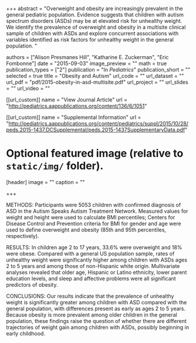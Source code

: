 +++
abstract = "Overweight and obesity are increasingly prevalent in the general pediatric population. Evidence suggests that children with autism spectrum disorders (ASDs) may be at elevated risk for unhealthy weight. We identify the prevalence of overweight and obesity in a multisite clinical sample of children with ASDs and explore concurrent associations with variables identified as risk factors for unhealthy weight in the general population. "

authors = ["Alison Presmanes Hill", "Katharine E. Zuckerman", "Eric Fombonne"]
date = "2015-09-03"
image_preview = ""
math = true
publication_types = ["2"]
publication = "In *Pediatrics*"
publication_short = ""
selected = true
title = "Obesity and Autism"
url_code = ""
url_dataset = ""
url_pdf = "pdf/2015-obesity-in-asd-multisite.pdf"
url_project = ""
url_slides = ""
url_video = ""

[[url_custom]]
name = "View Journal Article"
url = "http://pediatrics.aappublications.org/content/136/6/1051"

[[url_custom]]
name = "Supplemental Information"
url = "http://pediatrics.aappublications.org/content/pediatrics/suppl/2015/10/28/peds.2015-1437.DCSupplemental/peds.2015-1437SupplementaryData.pdf"

# Optional featured image (relative to `static/img/` folder).
[header]
image = ""
caption = ""

+++

METHODS: Participants were 5053 children with confirmed diagnosis of ASD in the Autism Speaks Autism Treatment Network. Measured values for weight and height were used to calculate BMI percentiles; Centers for Disease Control and Prevention criteria for BMI for gender and age were used to define overweight and obesity (85th and 95th percentiles, respectively). 


RESULTS: In children age 2 to 17 years, 33.6% were overweight and 18% were obese. Compared with a general US population sample, rates of unhealthy weight were significantly higher among children with ASDs ages 2 to 5 years and among those of non-Hispanic white origin. Multivariate analyses revealed that older age, Hispanic or Latino ethnicity, lower parent education levels, and sleep and affective problems were all significant predictors of obesity. 

CONCLUSIONS: Our results indicate that the prevalence of unhealthy weight is significantly greater among children with ASD compared with the general population, with differences present as early as ages 2 to 5 years. Because obesity is more prevalent among older children in the general population, these findings raise the question of whether there are different trajectories of weight gain among children with ASDs, possibly beginning in early childhood.
